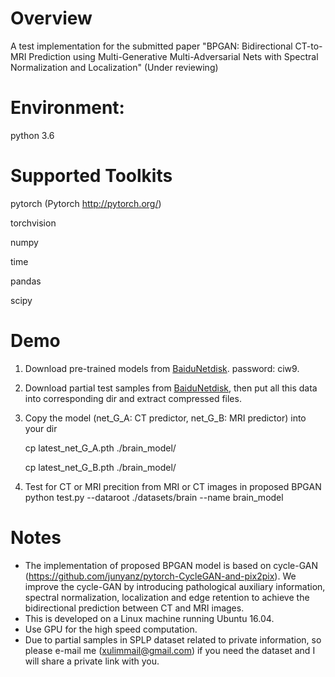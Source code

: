 # Overview

A test implementation for the submitted paper "BPGAN: Bidirectional CT-to-MRI Prediction using Multi-Generative Multi-Adversarial Nets with Spectral Normalization and Localization" (Under reviewing)

# Environment: 
  python 3.6

# Supported Toolkits
  pytorch (Pytorch http://pytorch.org/)
  
  torchvision
  
  numpy
  
  time
  
  pandas
  
  scipy
  
# Demo

  1. Download pre-trained models from [BaiduNetdisk](https://pan.baidu.com/s/1XLjCZnXlRDvmIaHbHAQblA). password: ciw9.

  2. Download partial test samples from [BaiduNetdisk](https://pan.baidu.com/s/1XLjCZnXlRDvmIaHbHAQblA), then put all this data into corresponding dir and extract compressed files.
       
  3. Copy the model (net_G_A: CT predictor, net_G_B: MRI predictor) into your dir
  
     cp latest_net_G_A.pth ./brain_model/  
     
     cp latest_net_G_B.pth ./brain_model/  

  4. Test for CT or MRI precition from MRI or CT images in proposed BPGAN 
     python test.py --dataroot ./datasets/brain --name brain_model

# Notes
- The implementation of proposed BPGAN model is based on cycle-GAN (https://github.com/junyanz/pytorch-CycleGAN-and-pix2pix). We improve the cycle-GAN by introducing pathological auxiliary information, spectral normalization, localization and edge retention to achieve the bidirectional prediction between CT and MRI images.
- This is developed on a Linux machine running Ubuntu 16.04.
- Use GPU for the high speed computation.
- Due to partial samples in SPLP dataset related to private information, so please e-mail me (xulimmail@gmail.com) if you need the dataset and I will share a private link with you.
